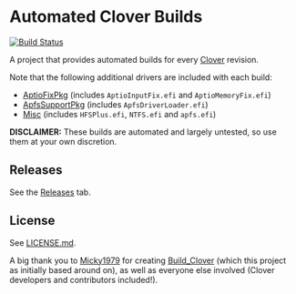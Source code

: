# Automated Clover Builds

[![Build Status](https://www.bitrise.io/app/d99a8cc679de9944/status.svg?token=4iYU6RsLSXBRMno3j3GnJg&branch=master)](https://www.bitrise.io/app/d99a8cc679de9944)

A project that provides automated builds for every [Clover](https://clover-wiki.zetam.org) revision.

Note that the following additional drivers are included with each build:

- [AptioFixPkg](https://github.com/vit9696/AptioFixPkg) (includes `AptioInputFix.efi` and `AptioMemoryFix.efi`)
- [ApfsSupportPkg](https://github.com/acidanthera/ApfsSupportPkg) (includes `ApfsDriverLoader.efi`)
- [Misc](https://github.com/Micky1979/Build_Clover/tree/work/Files) (includes `HFSPlus.efi`, `NTFS.efi` and `apfs.efi`)

**DISCLAIMER:** These builds are automated and largely untested, so use them at your own discretion.

## Releases

See the [Releases](https://github.com/Dids/clover-builder/releases) tab.

## License

See [LICENSE.md](LICENSE.md).

A big thank you to [Micky1979](https://github.com/Micky1979) for creating [Build_Clover](https://github.com/Micky1979/Build_Clover) (which this project as initially based around on), as well as everyone else involved (Clover developers and contributors included!).

